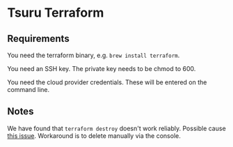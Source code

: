 # Tsuru Terraform

## Requirements

You need the terraform binary, e.g. `brew install terraform`.

You need an SSH key. The private key needs to be chmod to 600.

You need the cloud provider credentials. These will be entered on the command line.

## Notes

We have found that `terraform destroy` doesn't work reliably. Possible cause [this issue](https://github.com/hashicorp/terraform/issues/1203). Workaround is to delete manually via the console.
